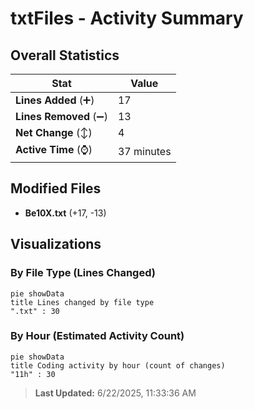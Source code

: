 # txtFiles - Activity Summary 

## Overall Statistics

| Stat                   | Value                                                             |
| ---------------------- | ----------------------------------------------------------------- |
| **Lines Added** (➕)   | 17                                          |
| **Lines Removed** (➖) | 13                                        |
| **Net Change** (↕)    | 4                |
| **Active Time** (⌚)   | 37 minutes |


## Modified Files
- **Be10X.txt** (+17, -13)

## Visualizations

### By File Type (Lines Changed)

```mermaid
pie showData
title Lines changed by file type
".txt" : 30
```

### By Hour (Estimated Activity Count)

```mermaid
pie showData
title Coding activity by hour (count of changes)
"11h" : 30
```


> **Last Updated:** 6/22/2025, 11:33:36 AM